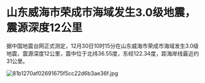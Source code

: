 # 山东威海市荣成市海域发生3.0级地震，震源深度12公里

据中国地震台网正式测定，12月30日10时15分在山东威海市荣成市海域发生3.0级地震，震源深度12公里，震中位于北纬36.55度，东经122.34度，距海岸线最近约31公里。

![81b1270af02691675f5cc22d6b3ae36f.jpg](https://raw.githubusercontent.com/qqhsx/qqnews_image/main/山东威海市荣成市海域发生3.0级地震，震源深度12公里/81b1270af02691675f5cc22d6b3ae36f.jpg)

